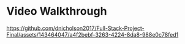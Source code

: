# Video Walkthrough

https://github.com/dnicholson2017/Full-Stack-Project-Final/assets/143464047/a4f2bebf-3263-4224-8da8-988e0c78fed1

